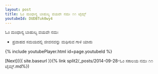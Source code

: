 ```yaml
---
layout: post
title: ಓಂ ಮಂಧಾನ್ಯ ಬಾಹುಲ್ಯ ವಯವೇ ನಮಃ ೧೧ ಟೈಮ್ಸ್
youtubeId: DUDBTuk0wy4
---
```

 
 
 ಓಂ ಮಂಧಾನ್ಯ ಬಾಹುಲ್ಯ ವಯವೇ ನಮಃ  
 
 -  ಪ್ರವಾಹದ ಸಮಯದಲ್ಲಿ ಜೀವನವನ್ನು ಮಥಿಸುವ ಗಾಳಿ ಯಾರು 
 
  
 
  
 
 
 
 
 
 


{% include youtubePlayer.html id=page.youtubeId %}
 
[Next]({{ site.baseurl }}{% link  split2/_posts/2014-09-28-ಓಂ ಸಕಾಲಯ ನಮಃ ೧೧ ಟೈಮ್ಸ್.md%})
 
